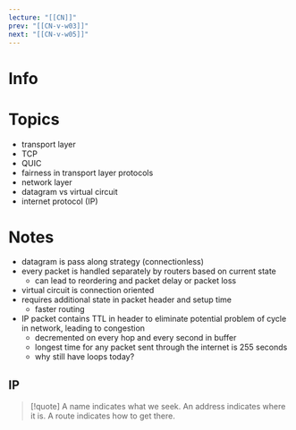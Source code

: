 ```yaml
---
lecture: "[[CN]]"
prev: "[[CN-v-w03]]"
next: "[[CN-v-w05]]"
---
```



# Info


# Topics
- transport layer
- TCP
- QUIC
- fairness in transport layer protocols
- network layer
- datagram vs virtual circuit
- internet protocol (IP)


# Notes
- datagram is pass along strategy (connectionless)
- every packet is handled separately by routers based on current state
	- can lead to reordering and packet delay or packet loss
- virtual circuit is connection oriented
- requires additional state in packet header and setup time
	- faster routing
- IP packet contains TTL in header to eliminate potential problem of cycle in network, leading to congestion
	- decremented on every hop and every second in buffer
	- longest time for any packet sent through the internet is 255 seconds
	- why still have loops today?


## IP
> [!quote] A name indicates what we seek. An address indicates where it is. A route indicates how to get there.

